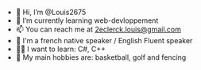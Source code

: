 - 👋 Hi, I’m @Louis2675
- 🌱 I’m currently learning web-devloppement
- 📫 You can reach me at 2eclerck.louis@gmail.com
- 🎤 I'm a french native speaker / English Fluent speaker
- 👨‍💻 I want to learn: C#, C++
- 👀 My main hobbies are: basketball, golf and fencing
